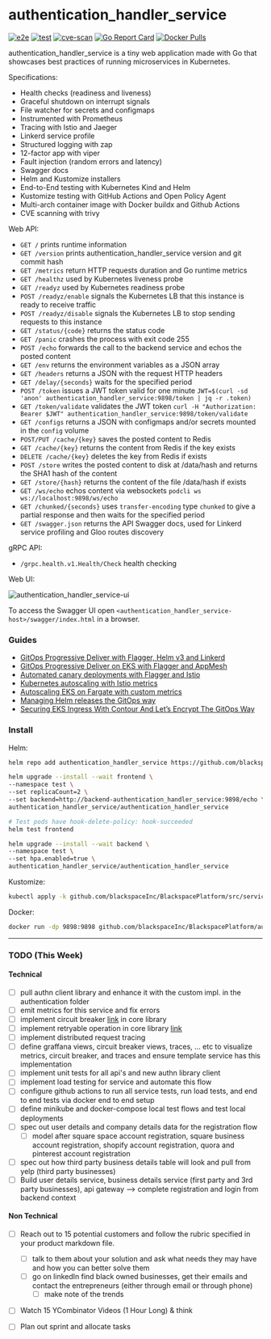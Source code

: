 # authentication_handler_service

[![e2e](https://github.com/blackspaceInc/BlackspacePlatform/src/services/authentication_handler_service/workflows/e2e/badge.svg)](https://github.com/blackspaceInc/BlackspacePlatform/src/services/authentication_handler_service/blob/master/.github/workflows/e2e.yml)
[![test](https://github.com/blackspaceInc/BlackspacePlatform/src/services/authentication_handler_service/workflows/test/badge.svg)](https://github.com/blackspaceInc/BlackspacePlatform/src/services/authentication_handler_service/blob/master/.github/workflows/test.yml)
[![cve-scan](https://github.com/blackspaceInc/BlackspacePlatform/src/services/authentication_handler_service/workflows/cve-scan/badge.svg)](https://github.com/blackspaceInc/BlackspacePlatform/src/services/authentication_handler_service/blob/master/.github/workflows/cve-scan.yml)
[![Go Report Card](https://goreportcard.com/badge/github.com/blackspaceInc/BlackspacePlatform/src/services/authentication_handler_service)](https://goreportcard.com/report/github.com/blackspaceInc/BlackspacePlatform/src/services/authentication_handler_service)
[![Docker Pulls](https://img.shields.io/docker/pulls/github.com/blackspaceInc/BlackspacePlatform/authentication_handler_service)](https://hub.docker.com/r/github.com/blackspaceInc/BlackspacePlatform/authentication_handler_service)

authentication_handler_service is a tiny web application made with Go that showcases best practices of running microservices in Kubernetes.

Specifications:

* Health checks (readiness and liveness)
* Graceful shutdown on interrupt signals
* File watcher for secrets and configmaps
* Instrumented with Prometheus
* Tracing with Istio and Jaeger
* Linkerd service profile
* Structured logging with zap
* 12-factor app with viper
* Fault injection (random errors and latency)
* Swagger docs
* Helm and Kustomize installers
* End-to-End testing with Kubernetes Kind and Helm
* Kustomize testing with GitHub Actions and Open Policy Agent
* Multi-arch container image with Docker buildx and Github Actions
* CVE scanning with trivy

Web API:

* `GET /` prints runtime information
* `GET /version` prints authentication_handler_service version and git commit hash
* `GET /metrics` return HTTP requests duration and Go runtime metrics
* `GET /healthz` used by Kubernetes liveness probe
* `GET /readyz` used by Kubernetes readiness probe
* `POST /readyz/enable` signals the Kubernetes LB that this instance is ready to receive traffic
* `POST /readyz/disable` signals the Kubernetes LB to stop sending requests to this instance
* `GET /status/{code}` returns the status code
* `GET /panic` crashes the process with exit code 255
* `POST /echo` forwards the call to the backend service and echos the posted content
* `GET /env` returns the environment variables as a JSON array
* `GET /headers` returns a JSON with the request HTTP headers
* `GET /delay/{seconds}` waits for the specified period
* `POST /token` issues a JWT token valid for one minute `JWT=$(curl -sd 'anon' authentication_handler_service:9898/token | jq -r .token)`
* `GET /token/validate` validates the JWT token `curl -H "Authorization: Bearer $JWT" authentication_handler_service:9898/token/validate`
* `GET /configs` returns a JSON with configmaps and/or secrets mounted in the `config` volume
* `POST/PUT /cache/{key}` saves the posted content to Redis
* `GET /cache/{key}` returns the content from Redis if the key exists
* `DELETE /cache/{key}` deletes the key from Redis if exists
* `POST /store` writes the posted content to disk at /data/hash and returns the SHA1 hash of the content
* `GET /store/{hash}` returns the content of the file /data/hash if exists
* `GET /ws/echo` echos content via websockets `podcli ws ws://localhost:9898/ws/echo`
* `GET /chunked/{seconds}` uses `transfer-encoding` type `chunked` to give a partial response and then waits for the specified period
* `GET /swagger.json` returns the API Swagger docs, used for Linkerd service profiling and Gloo routes discovery

gRPC API:

* `/grpc.health.v1.Health/Check` health checking

Web UI:

![authentication_handler_service-ui](https://raw.githubusercontent.com/github.com/blackspaceInc/BlackspacePlatform/authentication_handler_service/gh-pages/screens/authentication_handler_service-ui-v3.png)

To access the Swagger UI open `<authentication_handler_service-host>/swagger/index.html` in a browser.

### Guides

* [GitOps Progressive Deliver with Flagger, Helm v3 and Linkerd](https://helm.workshop.flagger.dev/intro/)
* [GitOps Progressive Deliver on EKS with Flagger and AppMesh](https://eks.handson.flagger.dev/prerequisites/)
* [Automated canary deployments with Flagger and Istio](https://medium.com/google-cloud/automated-canary-deployments-with-flagger-and-istio-ac747827f9d1)
* [Kubernetes autoscaling with Istio metrics](https://medium.com/google-cloud/kubernetes-autoscaling-with-istio-metrics-76442253a45a)
* [Autoscaling EKS on Fargate with custom metrics](https://aws.amazon.com/blogs/containers/autoscaling-eks-on-fargate-with-custom-metrics/)
* [Managing Helm releases the GitOps way](https://medium.com/google-cloud/managing-helm-releases-the-gitops-way-207a6ac6ff0e)
* [Securing EKS Ingress With Contour And Let’s Encrypt The GitOps Way](https://aws.amazon.com/blogs/containers/securing-eks-ingress-contour-lets-encrypt-gitops/)

### Install

Helm:

```bash
helm repo add authentication_handler_service https://github.com/blackspaceInc/BlackspacePlatform/authentication_handler_service

helm upgrade --install --wait frontend \
--namespace test \
--set replicaCount=2 \
--set backend=http://backend-authentication_handler_service:9898/echo \
authentication_handler_service/authentication_handler_service

# Test pods have hook-delete-policy: hook-succeeded
helm test frontend

helm upgrade --install --wait backend \
--namespace test \
--set hpa.enabled=true \
authentication_handler_service/authentication_handler_service
```

Kustomize:

```bash
kubectl apply -k github.com/blackspaceInc/BlackspacePlatform/src/services/authentication_handler_service//kustomize
```

Docker:

```bash
docker run -dp 9898:9898 github.com/blackspaceInc/BlackspacePlatform/authentication_handler_service
```

---
### TODO (This Week)
#### Technical
- [ ] pull authn client library and enhance it with the custom impl. in the authentication folder
- [ ] emit metrics for this service and fix errors
- [ ] implement circuit breaker [link](https://github.com/cep21/circuit) in core library
- [ ] implement retryable operation in core library [link](https://github.com/avast/retry-go)
- [ ] implement distributed request tracing
- [ ] define graffana views, circuit breaker views, traces, ... etc to visualize metrics, circuit breaker, and traces and ensure
      template service has this implementation
- [ ] implement unit tests for all api's and new authn library client
- [ ] implement load testing for service and automate this flow
- [ ] configure github actions to run all service tests, run load tests, and end to end tests via docker end to end setup
- [ ] define minikube and docker-compose local test flows and test local deployments
- [ ] spec out user details and company details data for the registration flow
    - [ ] model after square space account registration, square business account registration, shopify account registration, quora and pinterest
     account registration
- [ ] spec out how third party business details table will look and pull from yelp (third party businesses)
- [ ] Build user details service, business details service (first party and 3rd party businesses), api gateway --> complete registration and login
 from backend context

#### Non Technical
- [ ] Reach out to 15 potential customers and follow the rubric specified in your product markdown file.
    - [ ] talk to them about your solution and ask what needs they may have and how you can better solve them
    - [ ] go on linkedIn find black owned businesses, get their emails and contact the entrepreneurs (either through email or through phone)
        - [ ] make note of the trends
- [ ] Watch 15 YCombinator Videos (1 Hour Long) & think
- [ ] Plan out sprint and allocate tasks


